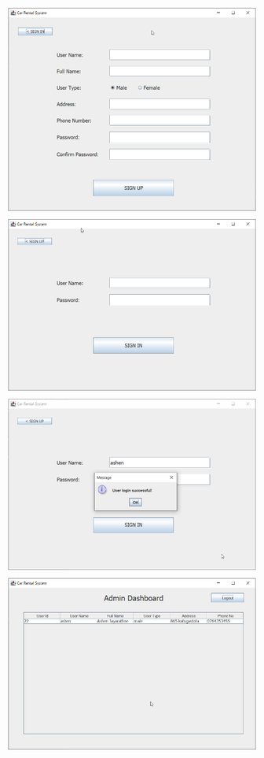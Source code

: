 ![CHEESE!](screenshots/reg_form.png)

![CHEESE!](screenshots/log_form.png)

![CHEESE!](screenshots/login_success.png)

![CHEESE!](screenshots/admin_dashboard.png)
